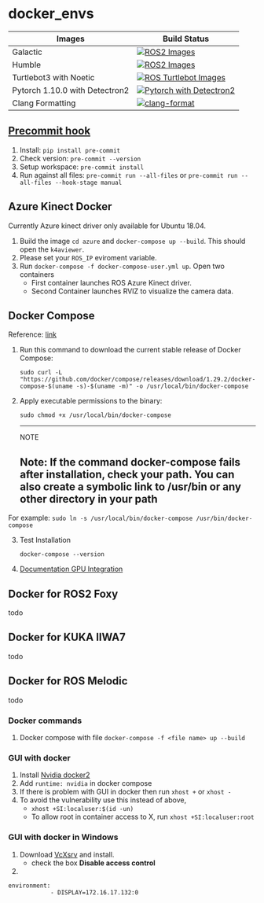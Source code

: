 # docker_envs

|       Images                  |     Build Status    |
|-------------------------------|---------------------|
|       Galactic                |[![ROS2 Images](https://github.com/prachandabhanu/docker_envs/actions/workflows/ros2.yml/badge.svg)](https://github.com/prachandabhanu/docker_envs/actions/workflows/ros2.yml)|
|      Humble                 |[![ROS2 Images](https://github.com/prachandabhanu/docker_envs/actions/workflows/ros2.yml/badge.svg)](https://github.com/prachandabhanu/docker_envs/actions/workflows/ros2.yml)|
| Turtlebot3 with Noetic        |[![ROS Turtlebot Images](https://github.com/prachandabhanu/docker_envs/actions/workflows/ros-turtlebot3.yml/badge.svg)](https://github.com/prachandabhanu/docker_envs/actions/workflows/ros-turtlebot3.yml)|
|Pytorch 1.10.0 with Detectron2 |[![Pytorch with Detectron2](https://github.com/prachandabhanu/docker_envs/actions/workflows/pytorch-1-10.yml/badge.svg)](https://github.com/prachandabhanu/docker_envs/actions/workflows/pytorch-1-10.yml)|
| Clang Formatting               |[![clang-format](https://github.com/prachandabhanu/docker_envs/actions/workflows/docker-image.yml/badge.svg)](https://github.com/prachandabhanu/docker_envs/actions/workflows/docker-image.yml)|

## [Precommit hook](https://pre-commit.com/)
1. Install: `pip install pre-commit`
2. Check version: `pre-commit --version`
3. Setup workspace: `pre-commit install`
4. Run against all files: `pre-commit run --all-files` or `pre-commit run --all-files --hook-stage manual`

## Azure Kinect Docker
Currently Azure kinect driver only available for Ubuntu 18.04.
1. Build the image `cd azure` and `docker-compose up --build`. This should open the `k4aviewer`.
2. Please set your `ROS_IP` eviroment variable.
3. Run `docker-compose -f docker-compose-user.yml up`. Open two containers
    - First container launches ROS Azure Kinect driver.
    - Second Container launches RVIZ to visualize the camera data.

## Docker Compose
Reference: [link](https://docs.docker.com/compose/install/)
1. Run this command to download the current stable release of Docker Compose:
    ```
    sudo curl -L "https://github.com/docker/compose/releases/download/1.29.2/docker-compose-$(uname -s)-$(uname -m)" -o /usr/local/bin/docker-compose
    ```
2. Apply executable permissions to the binary:
    ```
    sudo chmod +x /usr/local/bin/docker-compose
    ```
    ---
    NOTE

    Note: If the command docker-compose fails after installation, check your path. You can also create a symbolic link to /usr/bin or any other directory in your path
    ---
For example:
    ```
    sudo ln -s /usr/local/bin/docker-compose /usr/bin/docker-compose
    ```

3. Test Installation
    ```
    docker-compose --version
    ```

4. [Documentation GPU Integration](https://docs.docker.com/compose/gpu-support/)
## Docker for ROS2 Foxy
todo

## Docker for KUKA IIWA7
todo

## Docker for ROS Melodic
todo
### Docker commands
1. Docker compose with file `docker-compose -f <file name> up --build`
### GUI with docker
1. Install [Nvidia docker2](https://docs.nvidia.com/datacenter/cloud-native/container-toolkit/install-guide.html)
2. Add `runtime: nvidia` in docker compose
3. If there is problem with GUI in docker then run `xhost +` or `xhost -`
4. To avoid the vulnerability use this instead of above,
    - `xhost +SI:localuser:$(id -un)`
    - To allow root in container access to X, run `xhost +SI:localuser:root`

### GUI with docker in Windows
1. Download [VcXsrv](https://sourceforge.net/projects/vcxsrv/) and install.
    - check the box **Disable access control**
2.
```
environment:
            - DISPLAY=172.16.17.132:0
```
